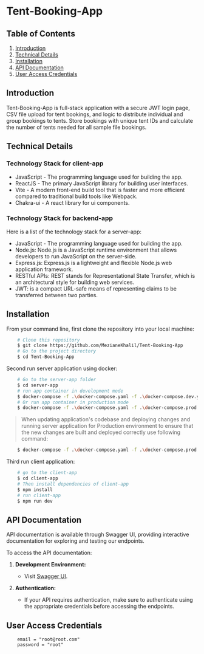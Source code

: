 # Tent-Booking-App

## Table of Contents
1. [Introduction](#introduction)
2. [Technical Details](#technical-details)
3. [Installation](#installation)
4. [API Documentation](#api-documentation)
5. [User Access Credentials](#user-access-credentials)

## Introduction
Tent-Booking-App is full-stack application with a secure JWT login page, CSV file upload for tent bookings, and logic to distribute individual and group bookings to tents. Store bookings with unique tent IDs and calculate the number of tents needed for all sample file bookings.

## Technical Details
### Technology Stack for client-app
- JavaScript - The programming language used for building the app.
- ReactJS - The primary JavaScript library for building user interfaces.
- Vite - A modern front-end build tool that is faster and more efficient compared to traditional build tools like Webpack.
- Chakra-ui - A  react library for ui components.

### Technology Stack for backend-app
Here is a list of the technology stack for a server-app:
- JavaScript - The programming language used for building the app.
- Node.js: Node.js is a JavaScript runtime environment that allows developers to run JavaScript on the server-side.
- Express.js: Express.js is a lightweight and flexible Node.js web application framework.
- RESTful APIs: REST stands for Representational State Transfer, which is an architectural style for building web services.
- JWT: is a compact URL-safe means of representing claims to be transferred between two parties.

## Installation
From your command line, first clone the repository into your local machine:
```bash
    # Clone this repository
    $ git clone https://github.com/MezianeKhalil/Tent-Booking-App
    # Go to the project directory
    $ cd Tent-Booking-App
```

Second run server application using docker:
```bash
    # Go to the server-app folder
    $ cd server-app
    # run app container in development mode
    $ docker-compose -f .\docker-compose.yaml -f .\docker-compose.dev.yaml up -d
    # Or run app container in production mode
    $ docker-compose -f .\docker-compose.yaml -f .\docker-compose.prod.yaml up -d
```
> When updating application's codebase and deploying changes and running server application for Production environment to ensure that the new changes are built and deployed correctly use following command:
```bash
    $ docker-compose -f .\docker-compose.yaml -f .\docker-compose.prod.yaml up -d --build
```

Third run client application:
```bash
    # go to the client-app
    $ cd client-app
    # Then install dependencies of client-app
    $ npm install
    # run client-app
    $ npm run dev
```

## API Documentation

API documentation is available through Swagger UI, providing interactive documentation for exploring and testing our endpoints.

To access the API documentation:

1. **Development Environment:**
   - Visit [Swagger UI](http://localhost:4000/api/documentation).

2. **Authentication:**
   - If your API requires authentication, make sure to authenticate using the appropriate credentials before accessing the endpoints.

## User Access Credentials
```
    email = "root@root.com"
    password = "root" 
```

